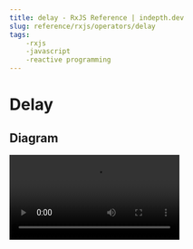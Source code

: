 ```yaml
---
title: delay - RxJS Reference | indepth.dev
slug: reference/rxjs/operators/delay
tags:
    -rxjs 
    -javascript 
    -reactive programming
---
```


# Delay

## Diagram

<video>
    <source src="https://images.indepth.dev/references/rxjs/delay.mp4" type="video/mp4">
</video>
